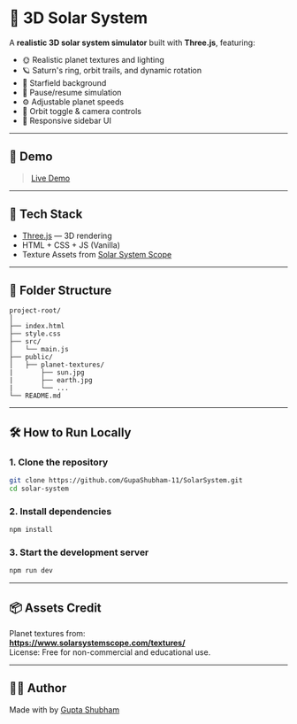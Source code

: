 # 🌌 3D Solar System

A **realistic 3D solar system simulator** built with **Three.js**, featuring:

- 🌞 Realistic planet textures and lighting  
- 🪐 Saturn's ring, orbit trails, and dynamic rotation  
- 🌠 Starfield background  
- 🛑 Pause/resume simulation  
- ⚙️ Adjustable planet speeds  
- 🧭 Orbit toggle & camera controls  
- 📱 Responsive sidebar UI  

---

## 🚀 Demo

> [Live Demo](https://solar-system-liart-rho.vercel.app/)

---

## 🧰 Tech Stack

- [Three.js](https://threejs.org/) — 3D rendering  
- HTML + CSS + JS (Vanilla)  
- Texture Assets from [Solar System Scope](https://www.solarsystemscope.com/textures/)

---

## 📂 Folder Structure

```
project-root/
│
├── index.html
├── style.css
├── src/
│   └── main.js
├── public/
│   ├── planet-textures/
|       ├── sun.jpg
|       ├── earth.jpg
|       └── ...
└── README.md
```

---

## 🛠️ How to Run Locally

### 1. Clone the repository

```bash
git clone https://github.com/GupaShubham-11/SolarSystem.git
cd solar-system
```

### 2. Install dependencies

```bash
npm install
```

### 3. Start the development server

```bash
npm run dev
```


---

## 📦 Assets Credit

Planet textures from:  
**https://www.solarsystemscope.com/textures/**  
License: Free for non-commercial and educational use.

---

## 🧑‍🚀 Author

Made with by [Gupta Shubham](https://gupta-shubham-11.vercel.app)
